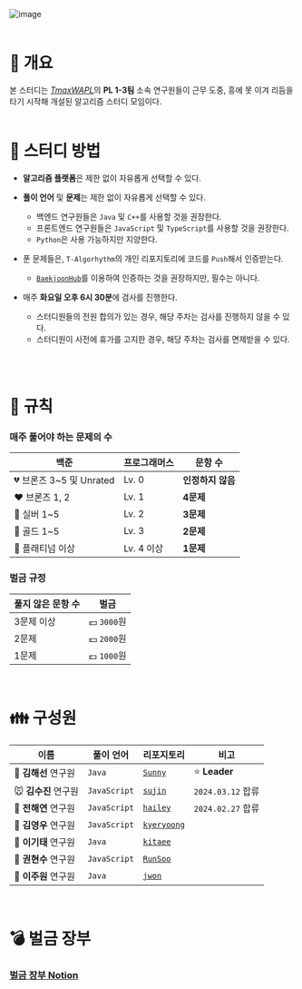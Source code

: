 ![image](https://github.com/TAlgorhythm/.github/assets/98510309/b0f53877-4d25-4ba5-a394-9a9144a29d17)
<br><br>

# 📌 개요

본 스터디는 [_TmaxWAPL_](https://wapl.ai)의 **PL 1-3팀** 소속 연구원들이 근무 도중, 흥에 못 이겨 리듬을 타기 시작해 개설된 알고리즘 스터디 모임이다.
<br><br>

# 🚀 스터디 방법

- **알고리즘 플랫폼**은 제한 없이 자유롭게 선택할 수 있다.

- **풀이 언어** 및 **문제**는 제한 없이 자유롭게 선택할 수 있다.

  - 백엔드 연구원들은 `Java` 및 `C++`를 사용할 것을 권장한다.
  - 프론트엔드 연구원들은 `JavaScript` 및 `TypeScript`를 사용할 것을 권장한다.
  - `Python`은 사용 가능하지만 지양한다.

- 푼 문제들은, `T-Algorhythm`의 개인 리포지토리에 코드를 `Push`해서 인증받는다.

  - [`BaekjoonHub`](https://chromewebstore.google.com/detail/%EB%B0%B1%EC%A4%80%ED%97%88%EB%B8%8Cbaekjoonhub/ccammcjdkpgjmcpijpahlehmapgmphmk?hl=ko&pli=1)를 이용하여 인증하는 것을 권장하지만, 필수는 아니다.

- 매주 **화요일 오후 6시 30분**에 검사를 진행한다.
  - 스터디원들의 전원 합의가 있는 경우, 해당 주차는 검사를 진행하지 않을 수 있다.
  - 스터디원이 사전에 휴가를 고지한 경우, 해당 주차는 검사를 면제받을 수 있다.

<br><br>

# 📜 규칙

### 매주 풀어야 하는 문제의 수

| 백준                     | 프로그래머스 | 문항 수           |
| ------------------------ | ------------ | ----------------- |
| 💔 브론즈 3~5 및 Unrated | Lv. 0        | **인정하지 않음** |
| ❤️ 브론즈 1, 2           | Lv. 1        | **4문제**         |
| 💖 실버 1~5              | Lv. 2        | **3문제**         |
| 💛 골드 1~5              | Lv. 3        | **2문제**         |
| 💚 플래티넘 이상         | Lv. 4 이상   | **1문제**         |

### 벌금 규정

| 풀지 않은 문항 수 | 벌금        |
| ----------------- | ----------- |
| 3문제 이상        | 💴 `3000`원 |
| 2문제             | 💵 `2000`원 |
| 1문제             | 💷 `1000`원 |

<br>

# 👪 구성원

| 이름                 | 풀이 언어    | 리포지토리                                              | 비고              |
| -------------------- | ------------ | ------------------------------------------------------- | ----------------- |
| 🐯 **김해선** 연구원 | `Java`       | [`Sunny`](https://github.com/TAlgorhythm/Sunny)         | ⭐️ **Leader**    |
| 🐭 **김수진** 연구원 | `JavaScript` | [`sujin`](https://github.com/TAlgorhythm/sujin)         | `2024.03.12` 합류 |
| 🐰 **전해연** 연구원 | `JavaScript` | [`hailey`](https://github.com/TAlgorhythm/hailey)       | `2024.02.27` 합류 |
| 🐷 **김영우** 연구원 | `JavaScript` | [`kyeryoong`](https://github.com/TAlgorhythm/kyeryoong) |                   |
| 🐻 **이기태** 연구원 | `Java`       | [`kitaee`](https://github.com/TAlgorhythm/kitaee)       |                   |
| 🐹 **권현수** 연구원 | `JavaScript` | [`RunSoo`](https://github.com/TAlgorhythm/RunSoo)       |                   |
| 🐸 **이주원** 연구원 | `Java`       | [`jwon`](https://github.com/TAlgorhythm/jwon)           |                   |

<br>

# 💣 벌금 장부

### [벌금 장부 Notion](https://handsome-weeder-ef4.notion.site/T-Algorhythm-15dd2ffab9404246a334afe5046f8c09?pvs=4)
